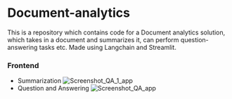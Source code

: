 # Document-analytics
This is a repository which contains code for a Document analytics solution, which takes in a document and summarizes it, can perform question-answering tasks etc. Made using Langchain and Streamlit.
### Frontend
- Summarization
![Screenshot_QA_1_app](https://github.com/adarsh1chand/Document-analytics/assets/9314763/976d564c-bf21-42f4-8ab7-28de8887925c)
- Question and Answering
![Screenshot_QA_app](https://github.com/adarsh1chand/Document-analytics/assets/9314763/2c93fc86-6b06-49de-ac2a-163ee44ee1e4)
